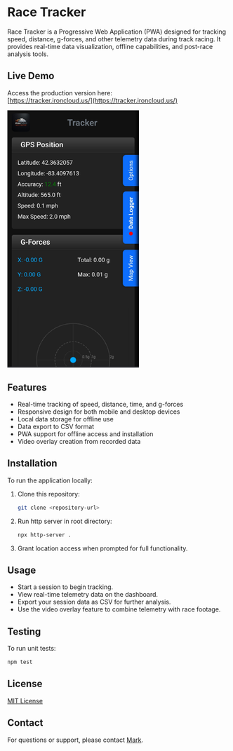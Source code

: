 # Race Tracker

Race Tracker is a Progressive Web Application (PWA) designed for tracking speed, distance, g-forces, and other telemetry data during track racing. It provides real-time data visualization, offline capabilities, and post-race analysis tools.

## Live Demo

Access the production version here:  
[https://tracker.ironcloud.us/](https://tracker.ironcloud.us/)

<img src=ref/Screenshot_20250525.jpg style="width: 300px;" >

## Features

- Real-time tracking of speed, distance, time, and g-forces
- Responsive design for both mobile and desktop devices
- Local data storage for offline use
- Data export to CSV format
- PWA support for offline access and installation
- Video overlay creation from recorded data

## Installation

To run the application locally:

1. Clone this repository:
    ```bash
    git clone <repository-url>
    ```
2. Run http server in root directory:
    ```bash
    npx http-server .
    ```
3. Grant location access when prompted for full functionality.

## Usage

- Start a session to begin tracking.
- View real-time telemetry data on the dashboard.
- Export your session data as CSV for further analysis.
- Use the video overlay feature to combine telemetry with race footage.

## Testing

To run unit tests:
```bash
npm test
```

## License

[MIT License](LICENSE)

## Contact

For questions or support, please contact [Mark](mailto:mwottreng@yahoo.com).
